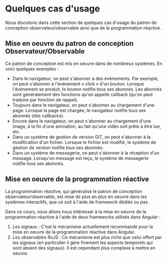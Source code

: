 # Quelques cas d'usage

Nous discutons dans cette section de quelques cas d'usage du patron de conception observateur/observable ainsi que de la programmation réactive.

## Mise en oeuvre du patron de conception Observateur/Observable

Ce patron de conception est mis en oeuvre dans de nombreux systèmes. En voici quelques exemples :

* Dans le navigateur, on peut s'abonner à des événements. Par exemple, on peut s'abonner à l'événement « click » d'un bouton. Lorsque l'événement se produit, le bouton notifie tous ses abonnés. Les abonnés sont généralement des fonctions qu'on appelle callback (qu'on peut traduire par fonction de rappel).
* Toujours dans le navigateur, on peut s'abonner au chargement d'une page. Lorsque la page est chargée, le navigateur notifie tous ses abonnés (des callbacks).
* Encore dans le navigateur, on peut s'abonner au chargement d'une image, à la fin d'une animation, au fait qu'une vidéo soit prête à être lue, etc.
* Dans un système de gestion de version GIT, on peut s'abonner à la modification d'un fichier. Lorsque le fichier est modifié, le système de gestion de version notifie tous ses abonnés.
* Dans un système de messagerie, on peut s'abonner à la réception d'un message. Lorsqu'un message est reçu, le système de messagerie notifie tous ses abonnés.

## Mise en oeuvre de la programmation réactive

La programmation réactive, qui généralise le patron de conception observateur/observable, est mise de plus en plus en oeuvre dans les systèmes interactifs, que ce soit à l'aide de framework dédiés ou pas.

Dans ce cours, nous allons nous intéresser à la mise en oeuvre de la programmation réactive à l'aide de deux frameworks utilisés dans Angular :

1. Les signaux : C'est le mécanisme actuellement recommandé pour la mise en oeuvre de la programmation réactive dans Angular.
2. Les observables RxJS : Ce mécanisme est plus riche que celui offert par les signaux (en particulier il gère finement les aspects temporels qui sont absent des signaux). Il est cependant plus complexe à mettre en oeuvre.
